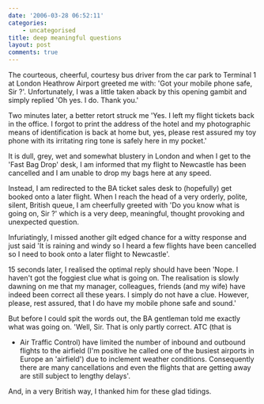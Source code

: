 ```yaml
---
date: '2006-03-28 06:52:11'
categories:
    - uncategorised
title: deep meaningful questions
layout: post
comments: true
---
```

The courteous, cheerful, courtesy bus driver from the car park to
Terminal 1 at London Heathrow Airport greeted me with: 'Got your mobile
phone safe, Sir ?'. Unfortunately, I was a little taken aback by this
opening gambit and simply replied 'Oh yes. I do. Thank you.'

Two minutes later, a better retort struck me 'Yes. I left my flight
tickets back in the office. I forgot to print the address of the hotel
and my photographic means of identification is back at home but, yes,
please rest assured my toy phone with its irritating ring tone is safely
here in my pocket.'

It is dull, grey, wet and somewhat blustery in London and when I get to
the 'Fast Bag Drop' desk, I am informed that my flight to Newcastle has
been cancelled and I am unable to drop my bags here at any speed.

Instead, I am redirected to the BA ticket sales desk to (hopefully) get
booked onto a later flight. When I reach the head of a very orderly,
polite, silent, British queue, I am cheerfully greeted with 'Do you know
what is going on, Sir ?' which is a very deep, meaningful, thought
provoking and unexpected question.

Infuriatingly, I missed another gilt edged chance for a witty response
and just said 'It is raining and windy so I heard a few flights have
been cancelled so I need to book onto a later flight to Newcastle'.

15 seconds later, I realised the optimal reply should have been 'Nope. I
haven't got the foggiest clue what is going on. The realisation is
slowly dawning on me that my manager, colleagues, friends (and my wife)
have indeed been correct all these years. I simply do not have a clue.
However, please, rest assured, that I do have my mobile phone safe and
sound.'

But before I could spit the words out, the BA gentleman told me exactly
what was going on. 'Well, Sir. That is only partly correct. ATC (that is
- Air Traffic Control) have limited the number of inbound and outbound
flights to the airfield (I'm positive he called one of the busiest
airports in Europe an 'airfield') due to inclement weather conditions.
Consequently there are many cancellations and even the flights that are
getting away are still subject to lengthy delays'.

And, in a very British way, I thanked him for these glad tidings.
